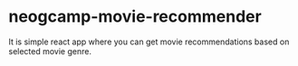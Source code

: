 # neogcamp-movie-recommender
It is simple react app where you can get movie recommendations based on selected movie genre.

